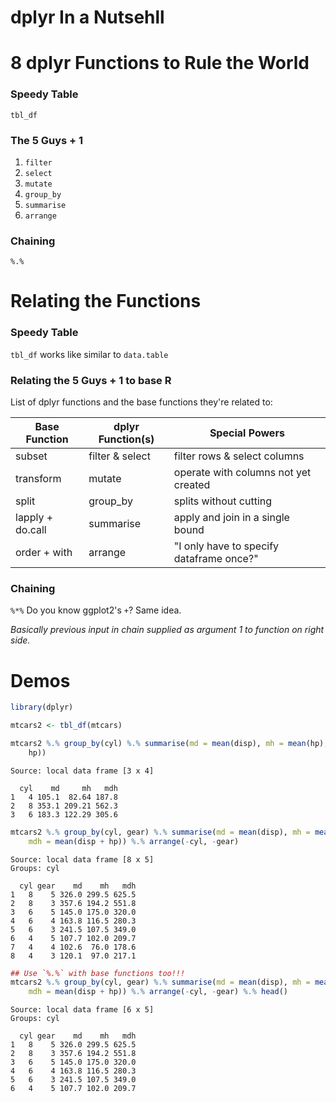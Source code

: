 dplyr In a Nutsehll
===




# 8 dplyr Functions to Rule the World

### Speedy Table

`tbl_df`


### The 5 Guys + 1

1. `filter`
2. `select`
3. `mutate`
4. `group_by`
5. `summarise`
6. `arrange`

### Chaining

`%.%`

# Relating the Functions

### Speedy Table 

`tbl_df` works like similar to `data.table` 

### Relating the 5 Guys + 1 to base R

List of dplyr functions and the base functions they're related to:

Base Function    | dplyr Function(s) | Special Powers
-----------------|-------------------|-----------------------------
subset           |  filter & select  | filter rows & select columns
transform        |  mutate           | operate with columns not yet created
split            |  group_by         | splits without cutting
lapply + do.call |  summarise        | apply and join in a single bound
order + with     |  arrange          | "I only have to specify dataframe once?"

### Chaining

`%*%` Do you know ggplot2's `+`?  Same idea.  

*Basically previous input in chain supplied as argument 1 to function on right side.*

# Demos


```r
library(dplyr)

mtcars2 <- tbl_df(mtcars)

mtcars2 %.% group_by(cyl) %.% summarise(md = mean(disp), mh = mean(hp), mdh = mean(disp + 
    hp))
```

```
Source: local data frame [3 x 4]

  cyl    md     mh   mdh
1   4 105.1  82.64 187.8
2   8 353.1 209.21 562.3
3   6 183.3 122.29 305.6
```

```r
mtcars2 %.% group_by(cyl, gear) %.% summarise(md = mean(disp), mh = mean(hp), 
    mdh = mean(disp + hp)) %.% arrange(-cyl, -gear)
```

```
Source: local data frame [8 x 5]
Groups: cyl

  cyl gear    md    mh   mdh
1   8    5 326.0 299.5 625.5
2   8    3 357.6 194.2 551.8
3   6    5 145.0 175.0 320.0
4   6    4 163.8 116.5 280.3
5   6    3 241.5 107.5 349.0
6   4    5 107.7 102.0 209.7
7   4    4 102.6  76.0 178.6
8   4    3 120.1  97.0 217.1
```

```r
## Use `%.%` with base functions too!!!
mtcars2 %.% group_by(cyl, gear) %.% summarise(md = mean(disp), mh = mean(hp), 
    mdh = mean(disp + hp)) %.% arrange(-cyl, -gear) %.% head()
```

```
Source: local data frame [6 x 5]
Groups: cyl

  cyl gear    md    mh   mdh
1   8    5 326.0 299.5 625.5
2   8    3 357.6 194.2 551.8
3   6    5 145.0 175.0 320.0
4   6    4 163.8 116.5 280.3
5   6    3 241.5 107.5 349.0
6   4    5 107.7 102.0 209.7
```




